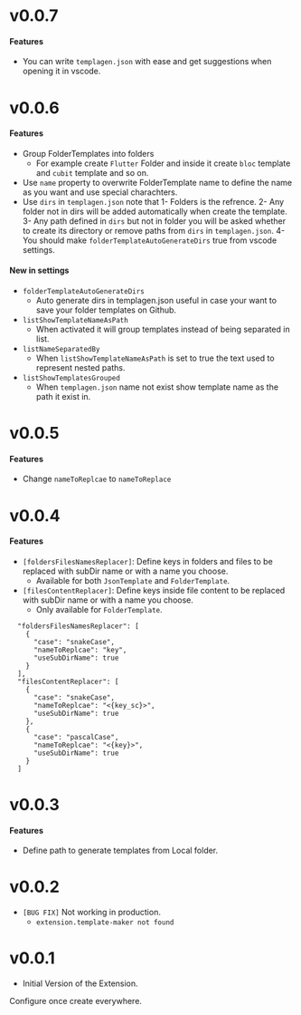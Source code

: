<!-- TODO every release -->

# v0.0.7

#### Features

- You can write `templagen.json` with ease and get suggestions when opening it in vscode.

# v0.0.6

#### Features

- Group FolderTemplates into folders
  - For example create `Flutter` Folder and inside it create `bloc` template and `cubit` template and so on.
- Use `name` property to overwrite FolderTemplate name to define the name as you want and use special charachters.
- Use `dirs` in `templagen.json` note that
  1- Folders is the refrence.
  2- Any folder not in dirs will be added automatically when create the template.
  3- Any path defined in `dirs` but not in folder you will be asked whether to create its directory or remove paths from `dirs` in `templagen.json`.
  4- You should make `folderTemplateAutoGenerateDirs` true from vscode settings.

#### New in settings

- `folderTemplateAutoGenerateDirs`
  - Auto generate dirs in templagen.json useful in case your want to save your folder templates on Github.
- `listShowTemplateNameAsPath`
  - When activated it will group templates instead of being separated in list.
- `listNameSeparatedBy`
  - When `listShowTemplateNameAsPath` is set to true the text used to represent nested paths.
- `listShowTemplatesGrouped`
  - When `templagen.json` name not exist show template name as the path it exist in.

# v0.0.5

#### Features

- Change `nameToReplcae` to `nameToReplace`

# v0.0.4

#### Features

- `[foldersFilesNamesReplacer]`: Define keys in folders and files to be replaced with subDir name or with a name you choose.
  - Available for both `JsonTemplate` and `FolderTemplate`.
- `[filesContentReplacer]`: Define keys inside file content to be replaced with subDir name or with a name you choose.
  - Only available for `FolderTemplate`.

```
  "foldersFilesNamesReplacer": [
    {
      "case": "snakeCase",
      "nameToReplcae": "key",
      "useSubDirName": true
    }
  ],
  "filesContentReplacer": [
    {
      "case": "snakeCase",
      "nameToReplcae": "<{key_sc}>",
      "useSubDirName": true
    },
    {
      "case": "pascalCase",
      "nameToReplcae": "<{key}>",
      "useSubDirName": true
    }
  ]

```

# v0.0.3

#### Features

- Define path to generate templates from Local folder.

# v0.0.2

- `[BUG FIX]` Not working in production.
  - `extension.template-maker not found`

# v0.0.1

- Initial Version of the Extension.

Configure once create everywhere.
